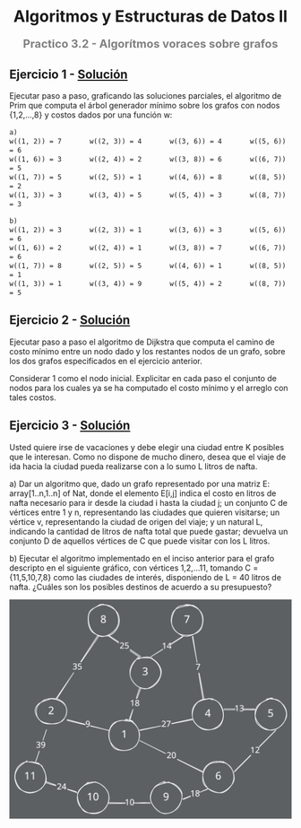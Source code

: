 <h1 align="center" style="font-weight:bold;">Algoritmos y Estructuras de Datos II</h1>
<p align="center" style="color:gray; font-size: 20px; font-weight:bold;">Practico 3.2 - Algorítmos voraces sobre grafos</p>

## Ejercicio 1 - [Solución](ej01.md)
Ejecutar paso a paso, graficando las soluciones parciales, el algoritmo de Prim que computa el árbol generador mínimo sobre los grafos con nodos {1,2,...,8} y costos dados por una función w:
```
a)
w((1, 2)) = 7       w((2, 3)) = 4       w((3, 6)) = 4       w((5, 6)) = 6
w((1, 6)) = 3       w((2, 4)) = 2       w((3, 8)) = 6       w((6, 7)) = 5
w((1, 7)) = 5       w((2, 5)) = 1       w((4, 6)) = 8       w((8, 5)) = 2
w((1, 3)) = 3       w((3, 4)) = 5       w((5, 4)) = 3       w((8, 7)) = 3
```
``` 
b)
w((1, 2)) = 3       w((2, 3)) = 1       w((3, 6)) = 3       w((5, 6)) = 6
w((1, 6)) = 2       w((2, 4)) = 1       w((3, 8)) = 7       w((6, 7)) = 6
w((1, 7)) = 8       w((2, 5)) = 5       w((4, 6)) = 1       w((8, 5)) = 1
w((1, 3)) = 1       w((3, 4)) = 9       w((5, 4)) = 2       w((8, 7)) = 5
```


## Ejercicio 2 - [Solución](ej02.md)
Ejecutar paso a paso el algoritmo de Dijkstra que computa el camino de costo mínimo entre un nodo dado y los restantes nodos de un grafo, sobre los dos grafos especificados en el ejercicio anterior.

Considerar 1 como el nodo inicial. Explicitar en cada paso el conjunto de nodos para los cuales ya se ha computado el costo mínimo y el arreglo con tales costos.


## Ejercicio 3 - [Solución](ej03.md)
Usted quiere irse de vacaciones y debe elegir una ciudad entre K posibles que le interesan. Como no dispone de mucho dinero, desea que el viaje de ida hacia la ciudad pueda realizarse con a lo sumo L litros de nafta.

a) Dar un algoritmo que, dado un grafo representado por una matriz E: array[1..n,1..n] of Nat, donde el elemento E[i,j] indica el costo en litros de nafta necesario para ir desde la ciudad i hasta la ciudad j; un conjunto C de vértices entre 1 y n, representando las ciudades que quieren visitarse; un vértice v, representando la ciudad de origen del viaje; y un natural L, indicando la cantidad de litros de nafta total que puede gastar; devuelva un conjunto D de aquellos vértices de C que puede visitar con los L litros.

b) Ejecutar el algoritmo implementado en el inciso anterior para el grafo descripto en el siguiente gráfico, con vértices 1,2,...11, tomando C = {11,5,10,7,8} como las ciudades de interés, disponiendo de L = 40 litros de nafta. ¿Cuáles son los posibles destinos de acuerdo a su presupuesto?

![Grafo](./assets/ej03/ej03-0.svg)